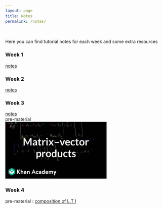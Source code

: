 ```yaml
---
layout: page
title: Notes
permalink: /notes/
---
```

<br>
Here you can find tutorial notes for each week and some extra resources
<br>
<h3> Week 1</h3>

[notes](https://github.com/mahdizmni/mata22/raw/master/notes/week%201.png)

### Week 2
[notes](https://github.com/mahdizmni/mata22/raw/master/notes/week%202.png)

### Week 3
[notes](https://github.com/mahdizmni/mata22/raw/master/notes/week3.png)   <br>
pre-material <br>
[![youtube](https://github.com/mahdizmni/mata22/raw/master/images/thumbnails/matrix-vector.jpg)](https://www.youtube.com/watch?v=7Mo4S2wyMg4)

### Week 4
pre-material :
[composition of L.T I](https://www.khanacademy.org/math/linear-algebra/matrix-transformations/composition-of-transformations/v/compositions-of-linear-transformations-1) 
